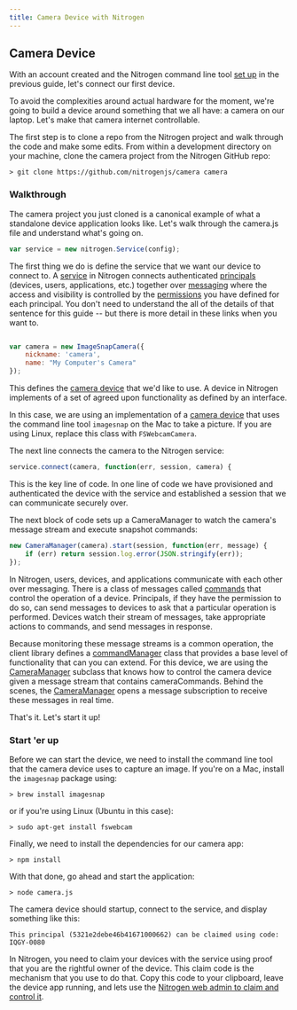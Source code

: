 ```yaml
---
title: Camera Device with Nitrogen
---
```


## Camera Device

With an account created and the Nitrogen command line tool [set up](setup.md) in the previous guide, let's connect our first device.

To avoid the complexities around actual hardware for the moment, we're going to build a device around something that we all have: a camera on our laptop.  Let's make that camera internet controllable.

The first step is to clone a repo from the Nitrogen project and walk through the code and make some edits. From within a development directory on your machine, clone the camera project from the Nitrogen GitHub repo:

`> git clone https://github.com/nitrogenjs/camera camera`

### Walkthrough

The camera project you just cloned is a canonical example of what a standalone device application looks like. Let's walk through the camera.js file and understand what's going on.

```javascript
var service = new nitrogen.Service(config);
```

The first thing we do is define the service that we want our device to connect to.  A [service](/docs/concepts/service.html) in Nitrogen connects authenticated [principals](/docs/concepts/principals.html) (devices, users, applications, etc.) together over [messaging](/docs/concepts/messages.html) where the access and visibility is controlled by the [permissions](/docs/concepts/permissions.html) you have defined for each principal. You don't need to understand the all of the details of that sentence for this guide -- but there is more detail in these links when you want to.

```javascript

var camera = new ImageSnapCamera({
    nickname: 'camera',
    name: "My Computer's Camera"
});

```

This defines the [camera device](/docs/devices/camera.html) that we'd like to use.  A device in Nitrogen implements of a set of agreed upon functionality as defined by an interface.

In this case, we are using an implementation of a [camera device](/docs/devices/camera.html) that uses the command line tool `imagesnap` on the Mac to take a picture. If you are using Linux, replace this class with `FSWebcamCamera`.

The next line connects the camera to the Nitrogen service:

```javascript
service.connect(camera, function(err, session, camera) {
```

This is the key line of code.  In one line of code we have provisioned and authenticated the device with the service and established a session that we can communicate securely over.

The next block of code sets up a CameraManager to watch the camera's message stream and execute snapshot commands:

```javascript
new CameraManager(camera).start(session, function(err, message) {
    if (err) return session.log.error(JSON.stringify(err));
});
```

In Nitrogen, users, devices, and applications communicate with each other over messaging. There is a class of messages called [commands](/docs/concepts/commands.html) that control the operation of a device. Principals, if they have the permission to do so, can send messages to devices to ask that a particular operation is performed. Devices watch their stream of messages, take appropriate actions to commands, and send messages in response.

Because monitoring these message streams is a common operation, the client library defines a [commandManager](/docs/nitrogen/commandManager.html) class that provides a base level of functionality that can you can extend. For this device, we are using the [CameraManager](/docs/managers/cameraManager.html) subclass that knows how to control the camera device given a message stream that contains cameraCommands.  Behind the scenes, the [CameraManager](/docs/managers/cameraManager.html) opens a message subscription to receive these messages in real time.

That's it.  Let's start it up!

### Start 'er up

Before we can start the device, we need to install the command line tool that the camera device uses to capture an image.  If you're on a Mac, install the `imagesnap` package using:

`> brew install imagesnap`

or if you're using Linux (Ubuntu in this case):

`> sudo apt-get install fswebcam`

Finally, we need to install the dependencies for our camera app:

`> npm install`

With that done, go ahead and start the application:

`> node camera.js`

The camera device should startup, connect to the service, and display something like this:

```
This principal (5321e2debe46b41671000662) can be claimed using code: IQGY-0080
```

In Nitrogen, you need to claim your devices with the service using proof that you are the rightful owner of the device.  This claim code is the mechanism that you use to do that.  Copy this code to your clipboard, leave the device app running, and lets use the [Nitrogen web admin to claim and control it](admin.html).